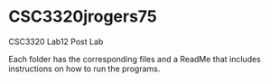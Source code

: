 # CSC3320jrogers75
CSC3320 Lab12 Post Lab

Each folder has the corresponding files and a ReadMe that includes instructions on 
how to run the programs. 
